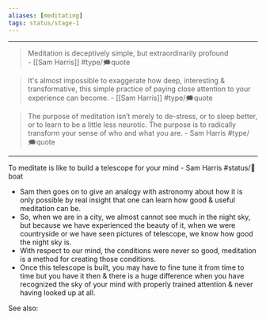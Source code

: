 ```yaml
---
aliases: [meditating]
tags: status/stage-1 
---
```

---
> Meditation is deceptively simple, but extraordinarily profound  
> \- [[Sam Harris]]
> #type/🗯quote 

> It's almost impossible to exaggerate how deep, interesting & transformative, this simple practice of paying close attention to your experience can become. 
> \- [[Sam Harris]]
> #type/🗯quote 

> The purpose of meditation isn’t merely to de-stress, or to sleep better, or to learn to be a little less neurotic. The purpose is to radically transform your sense of who and what you are. 
> \- Sam Harris
> #type/🗯quote 


---

To meditate is like to build a telescope for your mind - Sam Harris #status/🍃boat 
- Sam then goes on to give an analogy with astronomy about how it is only possible by real insight that one can learn how good & useful meditation can be.
- So, when we are in a city, we almost cannot see much in the night sky, but because we have experienced the beauty of 
it, when we were countryside or we have seen pictures of telescope, we know how good the night sky is.
- With respect to our mind, the conditions were never so good, meditation is a method for creating those conditions.
- Once this telescope is built, you may have to fine tune it from time to time but you have it then & there is a huge difference when you have recognized the sky of your mind with properly trained attention & never having looked up at all.

See also:


